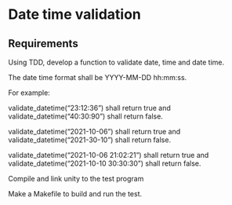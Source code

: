 # Date time validation

## Requirements

Using TDD, develop a function to validate date, time and date time.

The date time format shall be YYYY-MM-DD hh:mm:ss.

For example:

validate_datetime(“23:12:36”) shall return true and validate_datetime(“40:30:90”) shall return false.

validate_datetime(“2021-10-06”) shall return true and validate_datetime(“2021-30-10”) shall return false.

validate_datetime(“2021-10-06 21:02:21”) shall return true and validate_datetime(“2021-10-10 30:30:30”) shall return false.

Compile and link unity to the test program

Make a Makefile to build and run the test.
